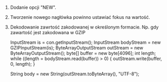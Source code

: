 1. Dodanie opcji "NEW".
2. Tworzenie nowego nagłówka powinno ustawiać fokus na wartość.
3. Dekodowanie zawrtość zakodowanej w określonym formacie. Np. 
gdy zawartość jest zakodowana w GZIP 

   InputStream is = con.getInputStream();
    InputStream bodyStream = new GZIPInputStream(is);
    ByteArrayOutputStream outStream = new ByteArrayOutputStream();
    byte[] buffer = new byte[4096];
    int length;
    while ((length = bodyStream.read(buffer)) > 0) {
        outStream.write(buffer, 0, length);
    }

    String body = new String(outStream.toByteArray(), "UTF-8");


